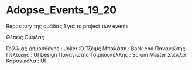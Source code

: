 # Adopse_Events_19_20
Repository της ομάδας 1 για το project των events

Θέσεις Ομάδας

Γρίλλιας Δημοσθένης : Joker :D
Τζέιμς Μπαλάση : Back end 
Παναγιώτης Πελτέκης : UI Design
Παναγιώτης Τσιμπουκέλλης : Scrum Master
Στέλλα Καρανικόλα : UI 
